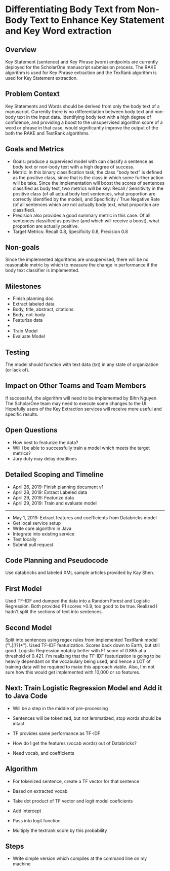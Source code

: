# Differentiating Body Text from Non-Body Text to Enhance Key Statement and Key Word extraction

## Overview
Key Statement (sentence) and Key Phrase (word) endpoints are currently deployed for the ScholarOne manuscript submission process. The RAKE algorithm is used for Key Phrase extraction and the TexRank algorithm is used for Key Statement extraction. 

## Problem Context
Key Statements and Words should be derived from only the body text of a manuscript. Currently there is no differentiation between body text and non-body text in the input data. Identifying body text with a high degree of confidence, and providing a boost to the unsupervised algorithm score of a word or phrase in that case, would significantly improve the output of the both the RAKE and TextRank algorithms.

## Goals and Metrics
* Goals: produce a supervised model with can classify a sentence as body text or non-body text with a high degree of success.
* Metric: In this binary classification task, the class "body text" is defined as the positive class, since that is the class in which some further action will be take. Since the implementation will boost the scores of sentences classified as body text, two metrics will be key: Recall / Sensitivity in the positive class (of all actual body text sentences, what proportion are correctly identified by the model), and Specificity / True Negative Rate (of all sentences which are not actually body text, what proportion are classified). 
* Precision also provides a good summary metric in this case. Of all sentences classified as positive (and which will receive a boost), what proportion are actually positive. 
* Target Metrics: Recall 0.8, Specificity 0.8, Precision 0.8

## Non-goals
Since the implemented algorithms are unsupervised, there will be no reasonable metric by which to measure the change in performance if the body text classifier is implemented.

## Milestones
* Finish planning doc
* Extract labeled data
 * Body, title, abstract, citations
 * Body, not-body
* Featurize data
 * 
* Train Model
* Evaluate Model

## Testing
The model should function with text data (txt) in any state of organization (or lack of).

## Impact on Other Teams and Team Members
If successful, the algorithm will need to be implemented by Bihn Nguyen. The ScholarOne team may need to execute some changes to the UI. Hopefully users of the Key Extraction services will receive more useful and specific results.

## Open Questions
* How best to featurize the data?
* Will I be able to successfully train a model which meets the target metrics?
* Jury duty may delay deadlines

## Detailed Scoping and Timeline
* April 26, 2019: Finish planning document v1
* April 28, 2019: Extract Labeled data 
* April 29, 2019: Featurize data
* April 29, 2019: Train and evaluate model
--------
* May 1, 2019: Extract features and coefficients from Databricks model
* Get local service setup
* Write core algorithm in Java
* Integrate into existing service
* Test locally
* Submit pull request

## Code Planning and Pseudocode
Use databricks and labeled XML sample articles provided by Kay Shen.

## First Model
Used TF-IDF and dumped the data into a Random Forest and Logistic Regression. Both provided F1 scores >0.9, too good to be true. Realized I hadn't split the sections of text into sentences.

## Second Model
Split into sentences using regex rules from implemented TextRank model ("\\.|[!?]+"). Used TF-IDF featurization. Scores back down to Earth, but still good. Logistic Regression notably better with F1 score of 0.865 at a threshold of 0.421. I'm realizing that the TF-IDF featurization is going to be heavily dependant on the vocabulary being used, and hence a LOT of training data will be required to make this approach viable. Also, I'm not sure how this would get implemented with 10,000 or so features.

## Next: Train Logistic Regression Model and Add it to Java Code
* Will be a step in the middle of pre-processing

* Sentences will be tokenized, but not lemmatized, stop words should be intact

* TF provides same performance as TF-IDF

* How do I get the features (vocab words) out of Databricks?
 * Need vocab, and coefficients

## Algorithm
* For tokenized sentence, create a TF vector for that sentence
 * Based on extracted vocab

* Take dot product of TF vector and logit model coeficients
 * Add intercept

* Pass into logit function
 * Multiply the textrank score by this probability

## Steps
* Write simple version which compiles at the command line on my machine


